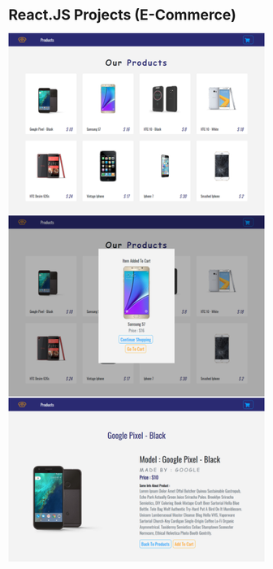# React.JS Projects (E-Commerce)
![](./screencapture.jpg)
![](./screencapture-1.jpg)
![](./screencapture-2.jpg)



 
